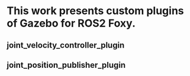 # This work presents custom plugins of Gazebo for ROS2 Foxy.

## joint_velocity_controller_plugin

## joint_position_publisher_plugin
